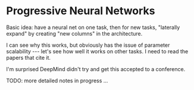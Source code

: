 # Progressive Neural Networks

Basic idea: have a neural net on one task, then for new tasks, "laterally
expand" by creating "new columns" in the architecture.

I can see why this works, but obviously has the issue of parameter scalability
--- let's see how well it works on other tasks. I need to read the papers that
cite it.

I'm surprised DeepMind didn't try and get this accepted to a conference.

TODO: more detailed notes in progress ...
